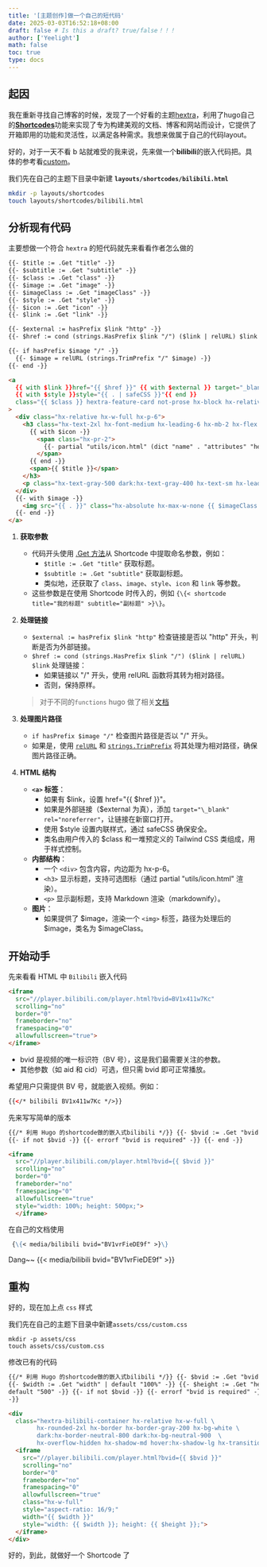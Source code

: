 ```yaml
---
title: '[主题创作]做一个自己的短代码'
date: 2025-03-03T16:52:18+08:00
draft: false # Is this a draft? true/false！！！
author: ['Yeelight']
math: false
toc: true
type: docs
---
```


## 起因

我在重新寻找自己博客的时候，发现了一个好看的主题[hextra](https://github.com/imfing/hextra)，利用了hugo自己的[**Shortcodes**](https://gohugo.io/content-management/shortcodes/)功能来实现了专为构建美观的文档、博客和网站而设计，它提供了开箱即用的功能和灵活性，以满足各种需求。我想来做属于自己的代码layout。

<!-- More -->

好的，对于一天不看 b 站就难受的我来说，先来做一个**bilibili**的嵌入代码把。具体的参考看[custom](https://gohugo.io/content-management/shortcodes/#custom)。

我们先在自己的主题下目录中新建 **`layouts/shortcodes/bilibili.html`**

```bash
mkdir -p layouts/shortcodes
touch layouts/shortcodes/bilibili.html
```

## **分析现有代码**

主要想做一个符合 `hextra` 的短代码就先来看看作者怎么做的

```html
{{- $title := .Get "title" -}}
{{- $subtitle := .Get "subtitle" -}}
{{- $class := .Get "class" -}}
{{- $image := .Get "image" -}}
{{- $imageClass := .Get "imageClass" -}}
{{- $style := .Get "style" -}}
{{- $icon := .Get "icon" -}}
{{- $link := .Get "link" -}}

{{- $external := hasPrefix $link "http" -}}
{{- $href := cond (strings.HasPrefix $link "/") ($link | relURL) $link -}}

{{- if hasPrefix $image "/" -}}
  {{- $image = relURL (strings.TrimPrefix "/" $image) -}}
{{- end -}}

<a
  {{ with $link }}href="{{ $href }}" {{ with $external }} target="_blank" rel="noreferrer"{{ end }}{{ end }}
  {{ with $style }}style="{{ . | safeCSS }}"{{ end }}
  class="{{ $class }} hextra-feature-card not-prose hx-block hx-relative hx-overflow-hidden hx-rounded-3xl hx-border hx-border-gray-200 hover:hx-border-gray-300 dark:hx-border-neutral-800 dark:hover:hx-border-neutral-700 before:hx-pointer-events-none before:hx-absolute before:hx-inset-0 before:hx-bg-glass-gradient"
>
  <div class="hx-relative hx-w-full hx-p-6">
    <h3 class="hx-text-2xl hx-font-medium hx-leading-6 hx-mb-2 hx-flex hx-items-center">
      {{ with $icon -}}
        <span class="hx-pr-2">
          {{- partial "utils/icon.html" (dict "name" . "attributes" "height=1.5rem") -}}
        </span>
      {{ end -}}
      <span>{{ $title }}</span>
    </h3>
    <p class="hx-text-gray-500 dark:hx-text-gray-400 hx-text-sm hx-leading-6">{{ $subtitle | markdownify }}</p>
  </div>
  {{- with $image -}}
    <img src="{{ . }}" class="hx-absolute hx-max-w-none {{ $imageClass }}" alt="{{ $title }}" />
  {{- end -}}
</a>
```

1. **获取参数**
   - 代码开头使用 [.Get 方法](https://gohugo.io/methods/shortcode/get/)从 Shortcode 中提取命名参数，例如：
     - `$title := .Get "title"` 获取标题。
     - `$subtitle := .Get "subtitle"` 获取副标题。
     - 类似地，还获取了 `class`、`image`、`style`、`icon` 和 `link` 等参数。
   - 这些参数是在使用 Shortcode 时传入的，例如 `{\{< shortcode title="我的标题" subtitle="副标题" >}\}`。
2. **处理链接**

   - `$external := hasPrefix $link "http"` 检查链接是否以 "http" 开头，判断是否为外部链接。
   - `$href := cond (strings.HasPrefix $link "/") ($link | relURL) $link` 处理链接：
     - 如果链接以 "/" 开头，使用 relURL 函数将其转为相对路径。
     - 否则，保持原样。

   > 对于不同的`functions` hugo 做了相关[文档](https://gohugo.io/functions/)

3. **处理图片路径**
   - `if hasPrefix $image "/"` 检查图片路径是否以 "/" 开头。
   - 如果是，使用 [`relURL`](https://gohugo.io/functions/urls/relurl/#article) 和 [`strings.TrimPrefix`](https://gohugo.io/functions/strings/trimprefix/#article) 将其处理为相对路径，确保图片路径正确。
4. **HTML 结构**
   - **`<a>` 标签**：
     - 如果有 $link，设置 href="{{ $href }}"。
     - 如果是外部链接（$external 为真），添加 `target="\_blank" rel="noreferrer"`，让链接在新窗口打开。
     - 使用 $style 设置内联样式，通过 safeCSS 确保安全。
     - 类名由用户传入的 $class 和一堆预定义的 Tailwind CSS 类组成，用于样式控制。
   - **内部结构**：
     - 一个 `<div>` 包含内容，内边距为 hx-p-6。
     - `<h3>` 显示标题，支持可选图标（通过 partial "utils/icon.html" 渲染）。
     - `<p>` 显示副标题，支持 Markdown 渲染（markdownify）。
   - **图片**：
     - 如果提供了 $image，渲染一个 `<img>` 标签，路径为处理后的 $image，类名为 $imageClass。

## 开始动手

先来看看 HTML 中 `Bilibili` 嵌入代码

```html
<iframe
  src="//player.bilibili.com/player.html?bvid=BV1x411w7Kc"
  scrolling="no"
  border="0"
  frameborder="no"
  framespacing="0"
  allowfullscreen="true">
</iframe>
```

- bvid 是视频的唯一标识符（BV 号），这是我们最需要关注的参数。
- 其他参数（如 aid 和 cid）可选，但只需 bvid 即可正常播放。

希望用户只需提供 BV 号，就能嵌入视频。例如：

```html
{{</* bilibili BV1x411w7Kc */>}}
```

先来写写简单的版本

```html
{{/* 利用 Hugo 的shortcode做的嵌入式bilibili */}} {{- $bvid := .Get "bvid" -}}
{{- if not $bvid -}} {{- errorf "bvid is required" -}} {{- end -}}

<iframe
  src="//player.bilibili.com/player.html?bvid={{ $bvid }}"
  scrolling="no"
  border="0"
  frameborder="no"
  framespacing="0"
  allowfullscreen="true"
  style="width: 100%; height: 500px;">
  </iframe>
```

在自己的文档使用

```markdown
 {\{< media/bilibili bvid="BV1vrFieDE9f" >}\}
```

Dang~~
{{< media/bilibili bvid="BV1vrFieDE9f" >}}

## 重构

好的，现在加上点 `css` 样式

我们先在自己的主题下目录中新建`assets/css/custom.css`

```shell
mkdir -p assets/css
touch assets/css/custom.css
```

修改已有的代码

```html
{{/* 利用 Hugo 的shortcode做的嵌入式bilibili */}} {{- $bvid := .Get "bvid" -}}
{{- $width := .Get "width" | default "100%" -}} {{- $height := .Get "height" |
default "500" -}} {{- if not $bvid -}} {{- errorf "bvid is required" -}} {{- end
-}}

<div
  class="hextra-bilibili-container hx-relative hx-w-full \
        hx-rounded-2xl hx-border hx-border-gray-200 hx-bg-white \
        dark:hx-border-neutral-800 dark:hx-bg-neutral-900  \
        hx-overflow-hidden hx-shadow-md hover:hx-shadow-lg hx-transition-all">
  <iframe
    src="//player.bilibili.com/player.html?bvid={{ $bvid }}"
    scrolling="no"
    border="0"
    frameborder="no"
    framespacing="0"
    allowfullscreen="true"
    class="hx-w-full"
    style="aspect-ratio: 16/9;"
    width="{{ $width }}"
    style="width: {{ $width }}; height: {{ $height }};">
  </iframe>
</div>
```

好的，到此，就做好一个 Shortcode 了
